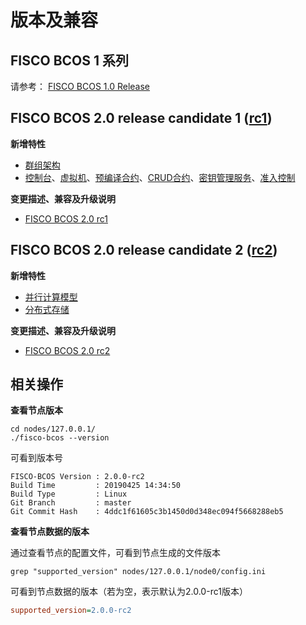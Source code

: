 # 版本及兼容

## FISCO BCOS 1 系列

请参考： [FISCO BCOS 1.0 Release](<https://github.com/FISCO-BCOS/FISCO-BCOS/releases/tag/v1.0.0>)

## FISCO BCOS 2.0 release candidate 1 ([rc1](https://github.com/FISCO-BCOS/FISCO-BCOS/releases/tag/v2.0.0-rc1))

**新增特性**

- [群组架构](../what_is_new.html#id2)
- [控制台](../what_is_new.html#id6)、[虚拟机](../what_is_new.html#id7)、[预编译合约](../what_is_new.html#id5)、[CRUD合约](../what_is_new.html#crud)、[密钥管理服务](../what_is_new.html#id8)、[准入控制](../what_is_new.html#id9)

**变更描述、兼容及升级说明**

* [FISCO BCOS 2.0 rc1](./2.0-rc1.md)



## FISCO BCOS 2.0 release candidate 2 ([rc2](https://github.com/FISCO-BCOS/FISCO-BCOS/releases/tag/v2.0.0-rc2))

**新增特性**

- [并行计算模型](../what_is_new.html#id4)
- [分布式存储](../what_is_new.html#id3)

**变更描述、兼容及升级说明**

* [FISCO BCOS 2.0 rc2](./2.0-rc2.md)



## 相关操作

**查看节点版本**

```shell
cd nodes/127.0.0.1/
./fisco-bcos --version
```

可看到版本号

```shell
FISCO-BCOS Version : 2.0.0-rc2
Build Time         : 20190425 14:34:50
Build Type         : Linux
Git Branch         : master
Git Commit Hash    : 4ddc1f61605c3b1450d0d348ec094f5668288eb5
```

**查看节点数据的版本**

通过查看节点的配置文件，可看到节点生成的文件版本

```shell
grep "supported_version" nodes/127.0.0.1/node0/config.ini
```

可看到节点数据的版本（若为空，表示默认为2.0.0-rc1版本）

```ini
supported_version=2.0.0-rc2
```



